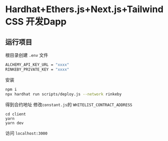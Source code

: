 # Hardhat+Ethers.js+Next.js+TailwindCSS 开发Dapp

## 运行项目
根目录创建 `.env` 文件
```sh
ALCHEMY_API_KEY_URL = "xxxx"
RINKEBY_PRIVATE_KEY = "xxxx"
```
安装
```sh
npm i
npx hardhat run scripts/deploy.js --network rinkeby
```
得到合约地址
修改`constant.js`的 `WHITELIST_CONTRACT_ADDRESS`
```
cd client
yarn
yarn dev
```
访问 `localhost:3000`